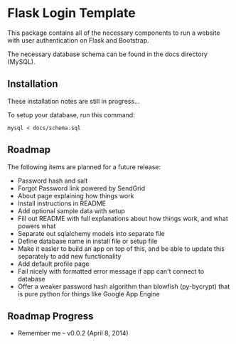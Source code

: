 # Flask Login Template

This package contains all of the necessary components to run a website with
user authentication on Flask and Bootstrap.

The necessary database schema can be found in the docs directory (MySQL).


## Installation

These installation notes are still in progress...

To setup your database, run this command:

    mysql < docs/schema.sql

## Roadmap

The following items are planned for a future release:
 - Password hash and salt
 - Forgot Password link powered by SendGrid
 - About page explaining how things work
 - Install instructions in README
 - Add optional sample data with setup
 - Fill out README with full explanations about how things work, and what powers what
 - Separate out sqlalchemy models into separate file
 - Define database name in install file or setup file
 - Make it easier to build an app on top of this, and be able to update this separately to add new functionality
 - Add default profile page
 - Fail nicely with formatted error message if app can't connect to database
 - Offer a weaker password hash algorithm than blowfish (py-bycrypt) that is pure python for things like Google App Engine

## Roadmap Progress
 - Remember me - v0.0.2 (April 8, 2014)

